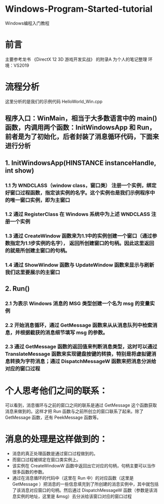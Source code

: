 # Windows-Program-Started-tutorial
Windows编程入门教程

# 前言
主要参考龙书 《DirectX 12 3D 游戏开发实战》 的附录A
为个人的笔记整理
环境：VS2019

# 流程分析
这里分析的是我们的示例代码 HelloWorld_Win.cpp

## 程序入口：WinMain，相当于大多数语言中的 main() 函数，内调用两个函数：InitWindowsApp 和 Run，前者是为了初始化，后者封装了消息循环代码，下面来进行分析

## 1. InitWindowsApp(HINSTANCE instanceHandle, int show)
### 1.1 为 WNDCLASS（window class，窗口类） 注册一个实例，绑定好窗口过程函数，指定该实例的名字。这个实例也是我们示例程序中的唯一窗口实例，即为主窗口
### 1.2 通过 RegisterClass 在 Windows 系统中为上述 WNDCLASS 注册一个实例
### 1.3 通过 CreateWindow 函数来为1.1中的实例创建一个窗口（通过参数指定为1.1步实例的名字）， 返回所创建窗口的句柄。因此这里返回的就是所创建主窗口的句柄。
### 1.4 通过 ShowWindow 函数与 UpdateWindow 函数来显示与刷新我们这里要展示的主窗口
## 2. Run()
### 2.1 为表示 Windows 消息的 MSG 类型创建一个名为 msg 的变量实例
### 2.2 开始消息循环，通过 GetMessage 函数来从从消息队列中检索消息，并根据截获的消息细节填写 msg 的参数。
### 2.3 通过 GetMessage 函数的返回值来判断消息类型，这时可以通过 TranslateMessage 函数来实现键盘按键的转换，特别是将虚拟键消息转换为字符消息；通过 DispatchMessageW 函数来把消息分派给对应的窗口过程

# 个人思考他们之间的联系：
可以看到，消息循环与之前的窗口之间的联系是通过 GetMessage 这个函数获取消息来做到的。这样才把 Run 函数与之前所创立的窗口联系了起来。除了 GetMessage 函数，还有 PeekMessage 函数等。

# 消息的处理是这样做到的：
- 消息的真正处理函数是通过窗口过程做到的。
- 而窗口过程被绑定在窗口类实例上。
- 该实例在 CreateWindowW 函数中返回出它对应的句柄，句柄主要可以当作很多函数的参数。
- 通过在消息循环的代码中（这里在 Run 中）的对应函数（这里是 GetMessage ）把消息的一些信息填充到了所创建的消息实例中，其中就包括了该消息对应窗口的句柄。然后通过 DispatchMessageW 函数（参数是该消息实例的地址，这里是 &msg）去分派给该窗口对应的窗口过程
